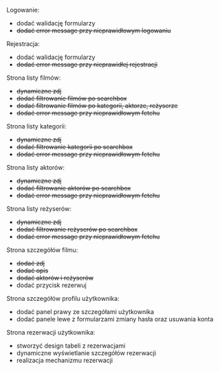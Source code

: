 Logowanie:
- dodać walidację formularzy
- ~~dodać error message przy nieprawidłowym logowaniu~~

Rejestracja:
- dodać walidację formularzy
- ~~dodać error message przy nieprawidłej rejestracji~~

Strona listy filmów:
- ~~dynamiczne zdj~~
- ~~dodać filtrowanie filmów po searchbox~~
- ~~dodać filtrowanie filmów po kategorii, aktorze, reżyserze~~
- ~~dodać error message przy nieprawidłowym fetchu~~

Strona listy kategorii:
- ~~dynamiczne zdj~~
- ~~dodać filtrowanie kategorii po searchbox~~
- ~~dodać error message przy nieprawidłowym fetchu~~

Strona listy aktorów:
- ~~dynamiczne zdj~~
- ~~dodać filtrowanie aktorów po searchbox~~
- ~~dodać error message przy nieprawidłowym fetchu~~

Strona listy reżyserów:
- ~~dynamiczne zdj~~
- ~~dodać filtrowanie reżyserów po searchbox~~
- ~~dodać error message przy nieprawidłowym fetchu~~

Strona szczegółów filmu:
- ~~dodać zdj~~
- ~~dodać opis~~ 
- ~~dodać aktorów i reżyserów~~
- dodać przycisk rezerwuj

Strona szczegółów profilu użytkownika:
- dodać panel prawy ze szczegółami użytkownika
- dodać panele lewe z formularzami zmiany hasła oraz usuwania konta

Strona rezerwacji użytkownika:
- stworzyć design tabeli z rezerwacjami
- dynamiczne wyświetlanie szczegółów rezerwacji
- realizacja mechanizmu rezerwacji
